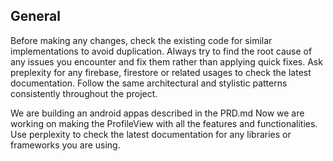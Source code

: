 ## General
Before making any changes, check the existing code for similar implementations to avoid duplication.
Always try to find the root cause of any issues you encounter and fix them rather than applying quick fixes.
Ask preplexity for any firebase, firestore or related usages to check the latest documentation.
Follow the same architectural and stylistic patterns consistently throughout the project.

We are building an android appas described in the PRD.md
Now we are working on making the ProfileView with all the features and functionalities.
Use perplexity to check the latest documentation for any libraries or frameworks you are using.